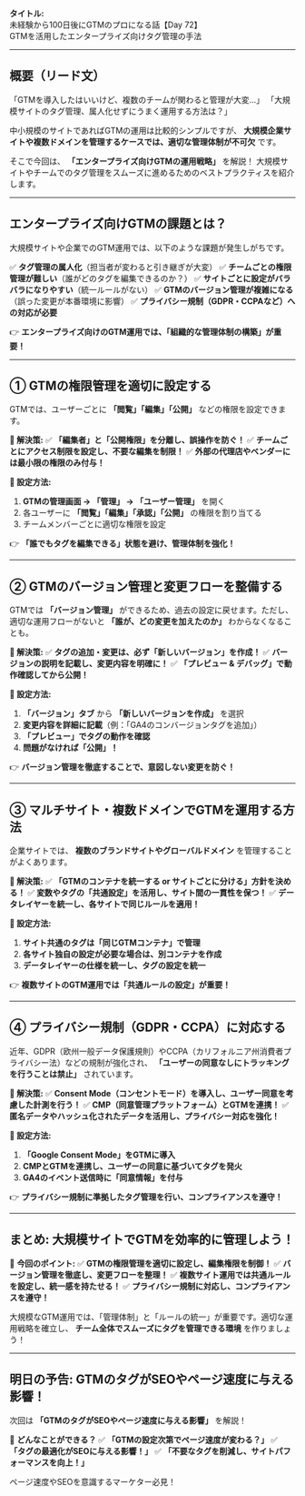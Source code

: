 **タイトル:**\
未経験から100日後にGTMのプロになる話【Day 72】\
GTMを活用したエンタープライズ向けタグ管理の手法

---

## **概要（リード文）**

「GTMを導入したはいいけど、複数のチームが関わると管理が大変…」
「大規模サイトのタグ管理、属人化せずにうまく運用する方法は？」

中小規模のサイトであればGTMの運用は比較的シンプルですが、 **大規模企業サイトや複数ドメインを管理するケースでは、適切な管理体制が不可欠** です。

そこで今回は、 **「エンタープライズ向けGTMの運用戦略」** を解説！ 大規模サイトやチームでのタグ管理をスムーズに進めるためのベストプラクティスを紹介します。

---

## **エンタープライズ向けGTMの課題とは？**

大規模サイトや企業でのGTM運用では、以下のような課題が発生しがちです。

✅ **タグ管理の属人化**（担当者が変わると引き継ぎが大変）
✅ **チームごとの権限管理が難しい**（誰がどのタグを編集できるのか？）
✅ **サイトごとに設定がバラバラになりやすい**（統一ルールがない）
✅ **GTMのバージョン管理が複雑になる**（誤った変更が本番環境に影響）
✅ **プライバシー規制（GDPR・CCPAなど）への対応が必要**

👉 **エンタープライズ向けのGTM運用では、「組織的な管理体制の構築」が重要！**

---

## **① GTMの権限管理を適切に設定する**

GTMでは、ユーザーごとに **「閲覧」「編集」「公開」** などの権限を設定できます。

**🔹 解決策:**
✅ **「編集者」と「公開権限」を分離し、誤操作を防ぐ！**
✅ **チームごとにアクセス制限を設定し、不要な編集を制限！**
✅ **外部の代理店やベンダーには最小限の権限のみ付与！**

**🔹 設定方法:**
1. **GTMの管理画面 → 「管理」 → 「ユーザー管理」** を開く
2. 各ユーザーに **「閲覧」「編集」「承認」「公開」** の権限を割り当てる
3. チームメンバーごとに適切な権限を設定

👉 **「誰でもタグを編集できる」状態を避け、管理体制を強化！**

---

## **② GTMのバージョン管理と変更フローを整備する**

GTMでは **「バージョン管理」** ができるため、過去の設定に戻せます。ただし、適切な運用フローがないと **「誰が、どの変更を加えたのか」** わからなくなることも。

**🔹 解決策:**
✅ **タグの追加・変更は、必ず「新しいバージョン」を作成！**
✅ **バージョンの説明を記載し、変更内容を明確に！**
✅ **「プレビュー & デバッグ」で動作確認してから公開！**

**🔹 設定方法:**
1. **「バージョン」タブ** から **「新しいバージョンを作成」** を選択
2. **変更内容を詳細に記載**（例：「GA4のコンバージョンタグを追加」）
3. **「プレビュー」でタグの動作を確認**
4. **問題がなければ「公開」！**

👉 **バージョン管理を徹底することで、意図しない変更を防ぐ！**

---

## **③ マルチサイト・複数ドメインでGTMを運用する方法**

企業サイトでは、 **複数のブランドサイトやグローバルドメイン** を管理することがよくあります。

**🔹 解決策:**
✅ **「GTMのコンテナを統一する or サイトごとに分ける」方針を決める！**
✅ **変数やタグの「共通設定」を活用し、サイト間の一貫性を保つ！**
✅ **データレイヤーを統一し、各サイトで同じルールを適用！**

**🔹 設定方法:**
1. **サイト共通のタグは「同じGTMコンテナ」で管理**
2. **各サイト独自の設定が必要な場合は、別コンテナを作成**
3. **データレイヤーの仕様を統一し、タグの設定を統一**

👉 **複数サイトのGTM運用では「共通ルールの設定」が重要！**

---

## **④ プライバシー規制（GDPR・CCPA）に対応する**

近年、GDPR（欧州一般データ保護規則）やCCPA（カリフォルニア州消費者プライバシー法）などの規制が強化され、 **「ユーザーの同意なしにトラッキングを行うことは禁止」** されています。

**🔹 解決策:**
✅ **Consent Mode（コンセントモード）を導入し、ユーザー同意を考慮した計測を行う！**
✅ **CMP（同意管理プラットフォーム）とGTMを連携！**
✅ **匿名データやハッシュ化されたデータを活用し、プライバシー対応を強化！**

**🔹 設定方法:**
1. **「Google Consent Mode」をGTMに導入**
2. **CMPとGTMを連携し、ユーザーの同意に基づいてタグを発火**
3. **GA4のイベント送信時に「同意情報」を付与**

👉 **プライバシー規制に準拠したタグ管理を行い、コンプライアンスを遵守！**

---

## **まとめ: 大規模サイトでGTMを効率的に管理しよう！**

📌 **今回のポイント:**
✅ **GTMの権限管理を適切に設定し、編集権限を制御！**
✅ **バージョン管理を徹底し、変更フローを整理！**
✅ **複数サイト運用では共通ルールを設定し、統一感を持たせる！**
✅ **プライバシー規制に対応し、コンプライアンスを遵守！**

大規模なGTM運用では、「管理体制」と「ルールの統一」が重要です。適切な運用戦略を確立し、 **チーム全体でスムーズにタグを管理できる環境** を作りましょう！

---

## **明日の予告: GTMのタグがSEOやページ速度に与える影響！**

次回は **「GTMのタグがSEOやページ速度に与える影響」** を解説！

📌 **どんなことができる？**
✅ **「GTMの設定次第でページ速度が変わる？」**
✅ **「タグの最適化がSEOに与える影響！」**
✅ **「不要なタグを削減し、サイトパフォーマンスを向上！」**

ページ速度やSEOを意識するマーケター必見！